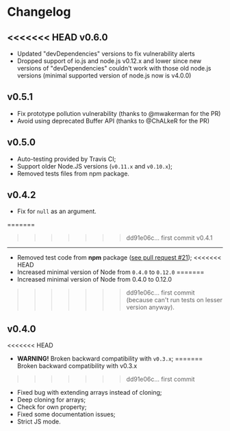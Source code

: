 Changelog
=========

<<<<<<< HEAD
v0.6.0
------

- Updated "devDependencies" versions to fix vulnerability alerts
- Dropped support of io.js and node.js v0.12.x and lower since new versions of
  "devDependencies" couldn't work with those old node.js versions
  (minimal supported version of node.js now is v4.0.0)

v0.5.1
------

- Fix prototype pollution vulnerability (thanks to @mwakerman for the PR)
- Avoid using deprecated Buffer API (thanks to @ChALkeR for the PR)

v0.5.0
------

- Auto-testing provided by Travis CI;
- Support older Node.JS versions (`v0.11.x` and `v0.10.x`);
- Removed tests files from npm package.

v0.4.2
------

- Fix for `null` as an argument.

=======
>>>>>>> dd91e06c... first commit
v0.4.1
------

- Removed test code from <b>npm</b> package
  ([see pull request #21](https://github.com/unclechu/node-deep-extend/pull/21));
<<<<<<< HEAD
- Increased minimal version of Node from `0.4.0` to `0.12.0`
=======
- Increased minimal version of Node from 0.4.0 to 0.12.0
>>>>>>> dd91e06c... first commit
  (because can't run tests on lesser version anyway).

v0.4.0
------

<<<<<<< HEAD
- **WARNING!** Broken backward compatibility with `v0.3.x`;
=======
Broken backward compatibility with v0.3.x

>>>>>>> dd91e06c... first commit
- Fixed bug with extending arrays instead of cloning;
- Deep cloning for arrays;
- Check for own property;
- Fixed some documentation issues;
- Strict JS mode.

